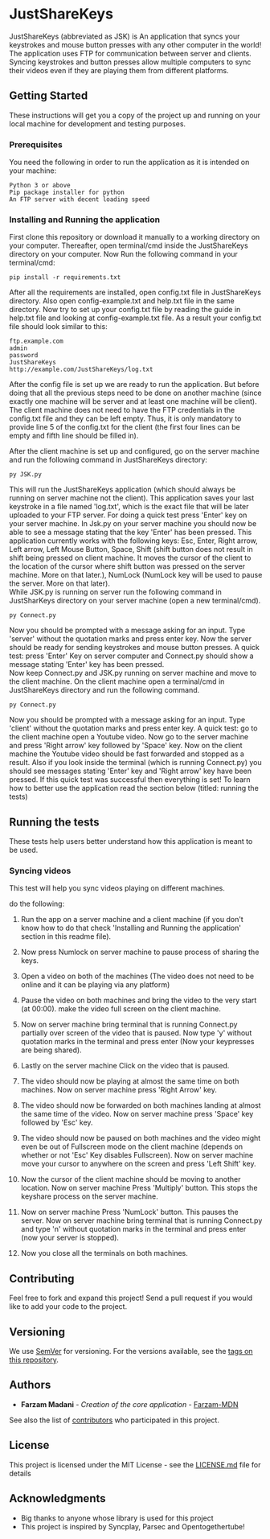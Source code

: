 # JustShareKeys



<!---
![JustShareKeys Logo](https://i.imgur.com/iC78CHh.png)
-->


JustShareKeys (abbreviated as JSK) is An application that syncs your keystrokes and mouse button presses with any other computer in the world! The application uses FTP for communication between server and clients. Syncing keystrokes and button presses allow multiple computers to sync their videos even if they are playing them from different platforms. 

## Getting Started

These instructions will get you a copy of the project up and running on your local machine for development and testing purposes.

### Prerequisites

You need the following in order to run the application as it is intended on your machine:

```
Python 3 or above
Pip package installer for python
An FTP server with decent loading speed 

```

### Installing and Running the application

First clone this repository or download it manually to a working directory on your computer.
Thereafter, open terminal/cmd inside the JustShareKeys directory on your computer.
Now Run the following command in your terminal/cmd:

```
pip install -r requirements.txt
```
After all the requirements are installed, open config.txt file in JustShareKeys directory.
Also open config-example.txt and help.txt file in the same directory. Now try to set up your config.txt file by reading the guide in help.txt file and looking at config-example.txt file.
As a result your config.txt file should look similar to this:

```
ftp.example.com
admin
password
JustShareKeys
http://example.com/JustShareKeys/log.txt

```
After the config file is set up we are ready to run the application. But before doing that all the previous steps need to be done on another machine (since exactly one machine will be server and at least one machine will be client). The client machine does not need to have the FTP credentials in the config.txt file and they can be left empty.  Thus, it is only mandatory to provide line 5 of the config.txt for the client (the first four lines can be empty and fifth line should be filled in).

After the client machine is set up and configured, go on the server machine and run the following command in JustShareKeys directory:

```
py JSK.py
```
This will run the JustShareKeys application (which should always be running on server machine not the client). This application saves your last keystroke in a file named 'log.txt', which is the exact file that will be later uploaded to your FTP server. For doing a quick test press 'Enter' key on your server machine. 
In Jsk.py on your server machine you should now be able to see a message stating that the key 'Enter' has been pressed. This application currently works with the following keys: Esc, Enter, Right arrow, Left arrow, Left Mouse Button, Space, Shift (shift button does not result in shift being pressed on client machine. It moves the cursor of the client to the location of the cursor where shift button was pressed on the server machine. More on that later.), NumLock (NumLock key will be used to pause the server. More on that later).   
While JSK.py is running on server run the following command in JustSharKeys directory on your server machine (open a new terminal/cmd).

```
py Connect.py

```
Now you should be prompted with a message asking for an input. Type 'server' without the quotation marks and press enter key.
Now the server should be ready for sending keystrokes and mouse button presses. A quick test: press 'Enter' Key on server computer and Connect.py should show a message stating 'Enter' key has been pressed.   
Now keep Connect.py and JSK.py running on server machine and move to the client machine.
On the client machine open a terminal/cmd in JustShareKeys directory and run the following command.

```
py Connect.py

```
Now you should be prompted with a message asking for an input. Type 'client' without the quotation marks and press enter key.
A quick test: go to the client machine open a Youtube video. Now go to the server machine and press 'Right arrow' key followed by 'Space' key. Now on the client machine the Youtube video should be fast forwarded and stopped as a result. Also if you look inside the terminal (which is running Connect.py) you should see messages stating 'Enter' key and 'Right arrow' key have been pressed. If this quick test was successful then everything is set!
To learn how to better use the application read the section below (titled: running the tests) 



## Running the tests

These tests help users better understand how this application is meant to be used. 

### Syncing videos 

This test will help you sync videos playing on different machines.

do the following:


1) Run the app on a server machine and a client machine (if you don't know how to do that check 'Installing and Running the application' section in this readme file). 

2) Now press Numlock on server machine to pause process of sharing the keys. 

3) Open a video on both of the machines (The video does not need to be online and it can be playing via any platform)

4) Pause the video on both machines and bring the video to the very start (at 00:00). make the video full screen on the client machine. 

5) Now on server machine bring terminal that is running Connect.py partially over screen of the video that is paused. Now type 'y' without quotation marks in the terminal and press enter (Now your keypresses are being shared). 

6) Lastly on the server machine  Click on the video that is paused.

7) The video should now be playing at almost the same time on both machines. Now on server machine press 'Right Arrow' key.

8) The video should now be forwarded on both machines landing at almost the same time of the video. Now on server machine press 'Space' key followed by 'Esc' key.

9) The video should now be paused on both machines and the video might even be out of Fullscreen mode on the client machine (depends on whether or not 'Esc' Key disables Fullscreen). Now on server machine move your cursor to anywhere on the screen and press 'Left Shift' key. 

10) Now the cursor of the client machine should be moving to another location. 
Now on server machine Press 'Multiply' button. This stops the keyshare process on the server machine.

11) Now on server machine Press 'NumLock' button. This pauses the server. Now on server machine bring terminal that is running Connect.py and type 'n' without quotation marks in the terminal and press enter (now your server is stopped).

11) Now you close all the terminals on both machines.





## Contributing

Feel free to fork and expand this project! Send a pull request if you would like to add your code to the project.

## Versioning

We use [SemVer](http://semver.org/) for versioning. For the versions available, see the [tags on this repository](https://github.com/Farzam-MDN/JustShareKeys/releases). 

## Authors

* **Farzam Madani** - *Creation of the core application* - [Farzam-MDN](https://github.com/Farzam-MDN)

See also the list of [contributors](https://github.com/Farzam-MDN/JustShareKeys/contributors) who participated in this project.

## License

This project is licensed under the MIT License - see the [LICENSE.md](https://github.com/Farzam-MDN/JustShareKeys/blob/master/LICENSE) file for details

## Acknowledgments

* Big thanks to anyone whose library is used for this project 
* This project is inspired by Syncplay, Parsec and Opentogethertube!


